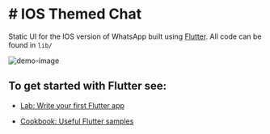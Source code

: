 # # IOS Themed Chat 

Static UI for the IOS version of WhatsApp built using [Flutter](https://flutter.dev). All code can be found in  `lib/`

![demo-image](https://pbs.twimg.com/media/Dxyn1mjU0AA4L8W.jpg:small) 



## To get started with Flutter see:

-  [Lab: Write your first Flutter app](https://flutter.io/docs/get-started/codelab)

- [Cookbook: Useful Flutter samples](https://flutter.io/docs/cookbook)

